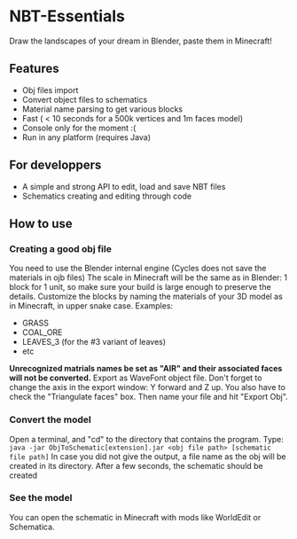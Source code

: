 # NBT-Essentials
Draw the landscapes of your dream in Blender, paste them in Minecraft!

## Features
- Obj files import
- Convert object files to schematics
- Material name parsing to get various blocks
- Fast ( < 10 seconds for a 500k vertices and 1m faces model)
- Console only for the moment :(
- Run in any platform (requires Java)

## For developpers
- A simple and strong API to edit, load and save NBT files
- Schematics creating and editing through code

## How to use
### Creating a good obj file
You need to use the Blender internal engine (Cycles does not save the materials in ojb files) The scale in Minecraft will be the same as in
Blender: 1 block for 1 unit, so make sure your build is large enough to preserve the details.
Customize the blocks by naming the materials of your 3D model as in Minecraft, in upper snake case. Examples:
- GRASS
- COAL_ORE
- LEAVES_3 (for the #3 variant of leaves)
- etc

**Unrecognized matrials names be set as "AIR" and their associated faces will not be converted.**
Export as WaveFont object file. Don't forget to change the axis in the export window: Y forward and Z up. You also have to check the 
"Triangulate faces" box. Then name your file and hit "Export Obj".

### Convert the model
Open a terminal, and "cd" to the directory that contains the program. Type:
`java -jar ObjToSchematic[extension].jar <obj file path> [schematic file path]`
In case you did not give the output, a file name as the obj will be created in its directory.
After a few seconds, the schematic should be created

### See the model
You can open the schematic in Minecraft with mods like WorldEdit or Schematica.
